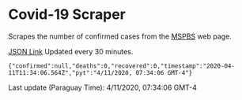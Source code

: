 # Covid-19 Scraper

Scrapes the number of confirmed cases from the [MSPBS](https://www.mspbs.gov.py/covid-19.php) web page.

[JSON Link](https://jmayalag.github.io/covid19-scrape/cases.json)
Updated every 30 minutes.
```
{"confirmed":null,"deaths":0,"recovered":0,"timestamp":"2020-04-11T11:34:06.564Z","pyt":"4/11/2020, 07:34:06 GMT-4"}
```
Last update (Paraguay Time): 4/11/2020, 07:34:06 GMT-4